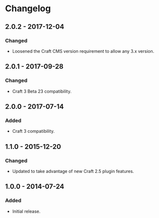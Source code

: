 Changelog
=========

## 2.0.2 - 2017-12-04

### Changed
- Loosened the Craft CMS version requirement to allow any 3.x version.

## 2.0.1 - 2017-09-28

### Changed
- Craft 3 Beta 23 compatibility.

## 2.0.0 - 2017-07-14

### Added
- Craft 3 compatibility.

## 1.1.0 - 2015-12-20

### Changed
- Updated to take advantage of new Craft 2.5 plugin features.

## 1.0.0 - 2014-07-24

### Added
- Initial release.
